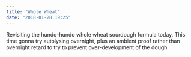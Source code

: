 ```yaml
---
title: "Whole Wheat"
date: "2018-01-28 19:25"
---
```


Revisiting the hundo-hundo whole wheat sourdough formula today. This time gonna try autolysing overnight, plus an ambient proof rather than overnight retard to try to prevent over-development of the dough.
